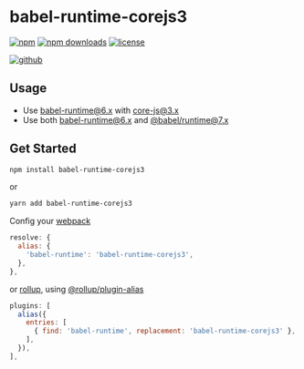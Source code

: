 # babel-runtime-corejs3

[![npm][badge-version]][npm]
[![npm downloads][badge-downloads]][npm]
[![license][badge-license]][license]


[![github][badge-issues]][github]
<!--[![build][badge-build]][travis]-->
<!--[![coverage][badge-coverage]][coveralls]-->

## Usage

* Use [babel-runtime@6.x](https://www.npmjs.com/package/babel-runtime/v/6.26.0) with [core-js@3.x](https://www.npmjs.com/package/core-js/v/3.6.5)
* Use both [babel-runtime@6.x](https://www.npmjs.com/package/babel-runtime/v/6.26.0) and [@babel/runtime@7.x](https://www.npmjs.com/package/@babel/runtime/v/7.10.4)

## Get Started

```sh
npm install babel-runtime-corejs3
```

or

```sh
yarn add babel-runtime-corejs3
```

Config your [webpack](https://www.npmjs.com/package/webpack)

```js
resolve: {
  alias: {
    'babel-runtime': 'babel-runtime-corejs3',
  },
},
```

or [rollup](https://www.npmjs.com/package/rollup), using [@rollup/plugin-alias](https://www.npmjs.com/package/@rollup/plugin-alias)

```js
plugins: [
  alias({
    entries: [
      { find: 'babel-runtime', replacement: 'babel-runtime-corejs3' },
    ],
  }),
],
```

[badge-version]: https://img.shields.io/npm/v/babel-runtime-corejs3.svg
[badge-downloads]: https://img.shields.io/npm/dt/babel-runtime-corejs3.svg
[npm]: https://www.npmjs.com/package/babel-runtime-corejs3

[badge-license]: https://img.shields.io/npm/l/babel-runtime-corejs3.svg
[license]: https://github.com/Cweili/babel-runtime-corejs3/blob/master/LICENSE

[badge-issues]: https://img.shields.io/github/issues/Cweili/babel-runtime-corejs3.svg
[github]: https://github.com/Cweili/babel-runtime-corejs3

[badge-build]: https://img.shields.io/travis/com/Cweili/babel-runtime-corejs3/master.svg
[travis]: https://travis-ci.com/Cweili/babel-runtime-corejs3

[badge-coverage]: https://img.shields.io/coveralls/github/Cweili/babel-runtime-corejs3/master.svg
[coveralls]: https://coveralls.io/github/Cweili/babel-runtime-corejs3?branch=master
